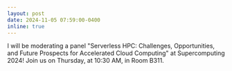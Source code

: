 ```yaml
---
layout: post
date: 2024-11-05 07:59:00-0400
inline: true
---
```


I will be moderating a panel "Serverless HPC: Challenges, Opportunities, and Future Prospects for Accelerated Cloud Computing" at Supercomputing 2024! Join us on Thursday, at 10:30 AM, in Room B311.
